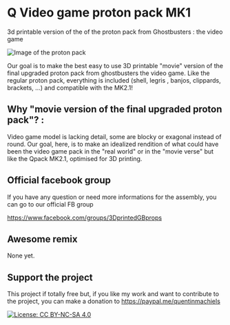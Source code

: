 # Q Video game proton pack MK1
3d printable version of the of the proton pack from Ghostbusters : the video game

![Image of the proton pack](https://github.com/mr-kiou/q-pack/blob/master/protonpack_screenshoot.jpg)

Our goal is to make the best easy to use 3D printable "movie" version of the final upgraded proton pack from ghostbusters the video game.
Like the regular proton pack, everything is included (shell, legris , banjos, clippards, brackets, ...) and compatible with the MK2.1!

## Why "movie version of the final upgraded proton pack"? : 
Video game model is lacking detail, some are blocky or exagonal instead of round. 
Our goal, here, is to make an idealized rendition of what could have been the video game pack in the "real world" or in the "movie verse" but like the Qpack MK2.1, optimised for 3D printing.

## Official facebook group
If you have any question or need more informations for the assembly, you can go to our official FB group

https://www.facebook.com/groups/3DprintedGBprops

        
## Awesome remix 
None yet.

## Support the project

This project if totally free but, if you like my work and want to contribute to the project, you can make a donation to
https://paypal.me/quentinmachiels


        
[![License: CC BY-NC-SA 4.0](https://licensebuttons.net/l/by-nc-sa/4.0/80x15.png)](https://creativecommons.org/licenses/by-nc-sa/4.0/)


